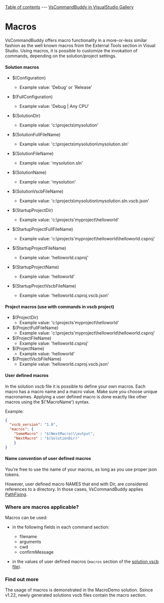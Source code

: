 [Table of contents](_toc.md) --- [VsCommandBuddy in VisualStudio Gallery](http://visualstudiogallery.msdn.microsoft.com/f5da988e-2ec1-4061-a569-46d09733c668) 
# Macros

VsCommandBuddy offers macro functionality in a more-or-less similar fashion as the well known macros from the External Tools section in Visual Studio.
Using macros, it is possible to customize the invokation of commands, depending on the solution/project settings.

#### Solution macros
- $(Configuration)
	- Example value:  'Debug' or 'Release'
- $(FullConfiguration)
	- Example value:  'Debug | Any CPU' 
- $(SolutionDir)
	- Example value:  'c:\\projects\\mysolution' 
- $(SolutionFullFileName)
	- Example value:  'c:\\projects\\mysolution\\mysolution.sln' 
- $(SolutionFileName)
	- Example value:  'mysolution.sln' 
- $(SolutionName)
	- Example value:  'mysolution' 
- $(SolutionVscbFileName)
	- Example value:  'c:\\projects\\mysolution\\mysolution.sln.vscb.json' 


- $(StartupProjectDir)
	- Example value:  'c:\\projects\'myproject\\helloworld' 
- $(StartupProjectFullFileName)
	- Example value:  'c:\\projects\'myproject\\helloworld\\helloworld.csproj' 
- $(StartupProjectFileName)
	- Example value:  'helloworld.csproj' 
- $(StartupProjectName)
	- Example value:  'helloworld' 
- $(StartupProjectVscbFileName)
	- Example value:  'helloworld.csproj.vscb.json' 

#### Project macros (use with commands in vscb project)
- $(ProjectDir)
	- Example value:  'c:\\projects\'myproject\\helloworld' 
- $(ProjectFullFileName)
	- Example value:  'c:\\projects\'myproject\\helloworld\\helloworld.csproj' 
- $(ProjectFileName)
	- Example value:  'helloworld.csproj' 
- $(ProjectName)
	- Example value:  'helloworld' 
- $(ProjectVscbFileName)
	- Example value:  'helloworld.csproj.vscb.json' 


#### User defined macros
In the solution vscb file it is possible to define your own macros. Each macro has a macro name and a macro value. Make sure you choose unique macronames.
Applying a user defined macro is done exactly like other macros using the $('MacroName') syntax.

Example:
```json
{
  "vscb_version": "1.0",
  "macros": {
	"SomeMacro" : "$(NextMacro)\\output",
	"NextMacro" : "$(SolutionDir)"
	}
}
```

#### Name convention of user defined macros
You're free to use the name of your macros, as long as you use proper json tokens.

However, user defined macro NAMES that end with Dir, are considered references to a directory.
In those cases, VsCommandBuddy applies [PathFixing](pathfixing.md).

### Where are macros applicable?
Macros can be used:
- in the following fields in each command section:
  - filename
  - arguments
  - cwd
  - confirmMessage

- in the values of user defined macros (`macros` section of the [solution vscb file](vscbfiles.md)).

### Find out more
The usage of macros is demonstrated in the MacroDemo solution.
Ssince v1.22, newly generated solutions vscb files contain the macro section.

